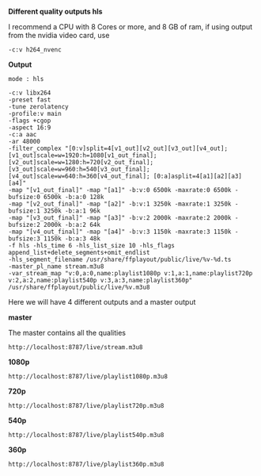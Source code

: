 **Different quality outputs hls**

I recommend a CPU with 8 Cores or more, and 8 GB of ram, if using output from the nvidia video card, use 
```
-c:v h264_nvenc
```

**Output**

``` 
mode : hls
``` 

```
-c:v libx264
-preset fast
-tune zerolatency
-profile:v main
-flags +cgop
-aspect 16:9
-c:a aac
-ar 48000
-filter_complex "[0:v]split=4[v1_out][v2_out][v3_out][v4_out]; [v1_out]scale=w=1920:h=1080[v1_out_final]; [v2_out]scale=w=1280:h=720[v2_out_final]; [v3_out]scale=w=960:h=540[v3_out_final]; [v4_out]scale=w=640:h=360[v4_out_final]; [0:a]asplit=4[a1][a2][a3][a4]"
-map "[v1_out_final]" -map "[a1]" -b:v:0 6500k -maxrate:0 6500k -bufsize:0 6500k -b:a:0 128k
-map "[v2_out_final]" -map "[a2]" -b:v:1 3250k -maxrate:1 3250k -bufsize:1 3250k -b:a:1 96k
-map "[v3_out_final]" -map "[a3]" -b:v:2 2000k -maxrate:2 2000k -bufsize:2 2000k -b:a:2 64k
-map "[v4_out_final]" -map "[a4]" -b:v:3 1150k -maxrate:3 1150k -bufsize:3 1150k -b:a:3 48k
-f hls -hls_time 6 -hls_list_size 10 -hls_flags append_list+delete_segments+omit_endlist
-hls_segment_filename /usr/share/ffplayout/public/live/%v-%d.ts
-master_pl_name stream.m3u8
-var_stream_map "v:0,a:0,name:playlist1080p v:1,a:1,name:playlist720p v:2,a:2,name:playlist540p v:3,a:3,name:playlist360p"
/usr/share/ffplayout/public/live/%v.m3u8
``` 
Here we will have 4 different outputs and a master output

**master**

The master contains all the qualities

```
http://localhost:8787/live/stream.m3u8
```

**1080p**

```
http://localhost:8787/live/playlist1080p.m3u8
```

**720p**

```
http://localhost:8787/live/playlist720p.m3u8
```

**540p**

```
http://localhost:8787/live/playlist540p.m3u8
```

**360p**

```
http://localhost:8787/live/playlist360p.m3u8
```
